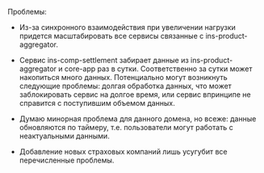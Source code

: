 Проблемы:

- Из-за синхронного взаимодействия при увеличении нагрузки придется масштабировать все сервисы связанные с ins-product-aggregator.

- Сервис ins-comp-settlement забирает данные из ins-product-aggregator и core-app раз в сутки. Соответственно за сутки может накопиться много данных. Потенциально могут возникнуть следующие проблемы: долгая обработка данных, что может заблокировать сервис на долгое время, или сервис впринципе не справится с поступившим объемом данных.

- Думаю минорная проблема для данного домена, но всеже: данные обновляются по таймеру, т.е. пользователи могут работать с неактуальными данными.

- Добавление новых страховых компаний лишь усугубит все перечисленные проблемы.